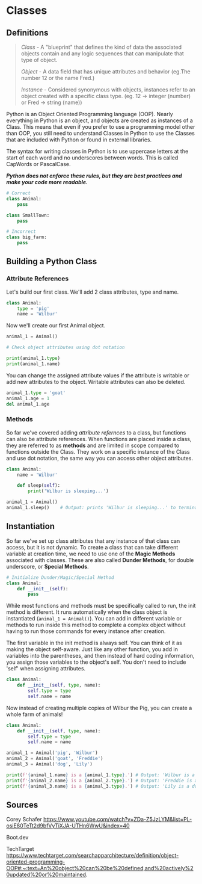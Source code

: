 # Classes

## Definitions

> *Class* - A "blueprint" that defines the kind of data the associated objects contain and any logic sequences that can manipulate that type of object.
> 
> *Object* - A data field that has unique attributes and behavior (eg.The number 12 or the name Fred.)
>
> *Instance* - Considered synonymous with objects, instances refer to an object created with a specific class type. (eg. 12 -> integer (number) or Fred -> string (name))

Python is an Object Oriented Programming language (OOP). Nearly everything in Python is an object, and objects are created as instances of a Class. This means that even if you prefer to use a programming model other than OOP, you still need to understand Classes in Python to use the Classes that are included with Python or found in external libraries.

The syntax for writing classes in Python is to use uppercase letters at the start of each word and no underscores between words. This is called CapWords or PascalCase.

***Python does not enforce these rules, but they are best practices and make your code more readable.***

```python
# Correct
class Animal:
    pass

class SmallTown:
    pass

# Incorrect
class big_farm:
    pass
```

## Building a Python Class

### Attribute References

Let's build our first class. We'll add 2 class attributes, type and name.

```python
class Animal:
    type = 'pig'
    name = 'Wilbur'
```

Now we'll create our first Animal object.

```python
animal_1 = Animal()

# Check object attributes using dot notation

print(animal_1.type)
print(animal_1.name)
```

You can change the assigned attribute values if the attribute is writable or add new attributes to the object. Writable attributes can also be deleted.

```python
animal_1.type = 'goat'
animal_1.age = 1
del animal_1.age
```

### Methods

So far we've covered adding *attribute refernces* to a class, but functions can also be attribute references. When functions are placed inside a class, they are referred to as **methods** and are limited in scope compared to functions outside the Class. They work on a specific instance of the Class and use dot notation, the same way you can access other object attributes.

```python
class Animal:
    name = 'Wilbur'

    def sleep(self):
        print('Wilbur is sleeping...')

animal_1 = Animal()
animal_1.sleep()    # Output: prints 'Wilbur is sleeping...' to terminal
```

## Instantiation

So far we've set up class attributes that any instance of that class can access, but it is not dynamic. To create a class that can take different variable at creation time, we need to use one of the **Magic Methods** associated with classes. These are also called **Dunder Methods**, for double underscore, or **Special Methods**.

```python
# Initialize Dunder/Magic/Special Method
class Animal:    
    def __init__(self):
        pass
```

While most functions and methods must be specifically called to run, the init method is different. It runs automatically when the class object is instantiated (`animal_1 = Animal()`). You can add in different variable or methods to run inside this method to complete a complex object without having to run those commands for every instance after creation.

The first variable in the init method is always self. You can think of it as making the object self-aware. Just like any other function, you add in variables into the parentheses, and then instead of hard coding information, you assign those variables to the object's self. You don't need to include 'self' when assigning attributes.

```python
class Animal:
    def __init__(self, type, name):
        self.type = type
        self.name = name
```

Now instead of creating multiple copies of Wilbur the Pig, you can create a whole farm of animals!

```python
class Animal:
    def __init__(self, type, name):
        self.type = type
        self.name = name

animal_1 = Animal('pig', 'Wilbur')
animal_2 = Animal('goat', 'Freddie')
animal_3 = Animal('dog', 'Lily')

print(f'{animal_1.name} is a {animal_1.type}.') # Output: 'Wilbur is a pig.'
print(f'{animal_2.name} is a {animal_2.type}.') # Output: 'Freddie is a goat.'
print(f'{animal_3.name} is a {animal_3.type}.') # Output: 'Lily is a dog.'
```

## Sources

Corey Schafer
https://www.youtube.com/watch?v=ZDa-Z5JzLYM&list=PL-osiE80TeTt2d9bfVyTiXJA-UTHn6WwU&index=40

Boot.dev

TechTarget
https://www.techtarget.com/searchapparchitecture/definition/object-oriented-programming-OOP#:~:text=An%20object%20can%20be%20defined,and%20actively%20updated%20or%20maintained.